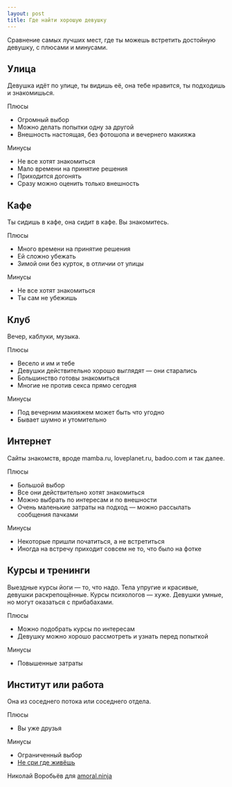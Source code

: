 ```yaml
---
layout: post
title: Где найти хорошую девушку
---
```


Сравнение самых лучших мест, где ты можешь встретить достойную девушку, с плюсами и минусами.

## Улица

Девушка идёт по улице, ты видишь её, она тебе нравится, ты подходишь и знакомишься.

Плюсы

- Огромный выбор
- Можно делать попытки одну за другой
- Внешность настоящая, без фотошопа и вечернего макияжа

Минусы

- Не все хотят знакомиться
- Мало времени на принятие решения
- Приходится догонять
- Сразу можно оценить только внешность

## Кафе

Ты сидишь в кафе, она сидит в кафе. Вы знакомитесь.

Плюсы

- Много времени на принятие решения
- Ей сложно убежать
- Зимой они без курток, в отличии от улицы

Минусы

- Не все хотят знакомиться
- Ты сам не убежишь

## Клуб

Вечер, каблуки, музыка.

Плюсы

- Весело и им и тебе
- Девушки действительно хорошо выглядят — они старались
- Большинство готовы знакомиться
- Многие не против секса прямо сегодня

Минусы

- Под вечерним макияжем может быть что угодно
- Бывает шумно и утомительно

## Интернет

Сайты знакомств, вроде mamba.ru, loveplanet.ru, badoo.com и так далее.

Плюсы

- Большой выбор
- Все они действительно хотят знакомиться
- Можно выбрать по интересам и по внешности
- Очень маленькие затраты на подход — можно рассылать сообщения пачками

Минусы

- Некоторые пришли початиться, а не встретиться
- Иногда на встречу приходит совсем не то, что было на фотке

## Курсы и тренинги

Выездные курсы йоги — то, что надо. Тела упругие и красивые, девушки раскрепощённые. Курсы психологов — хуже. Девушки умные, но могут оказаться с прибабахами.

Плюсы

- Можно подобрать курсы по интересам
- Девушку можно хорошо рассмотреть и узнать перед попыткой

Минусы

- Повышенные затраты

## Институт или работа

Она из соседнего потока или соседнего отдела.

Плюсы

- Вы уже друзья

Минусы

- Ограниченный выбор
- [Не сри где живёшь](/dont-shit-where-you-eat/)

Николай Воробьёв для [amoral.ninja](http://amoral.ninja/)